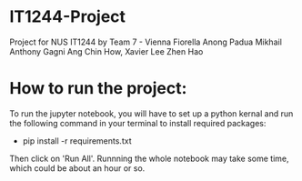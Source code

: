 # IT1244-Project
Project for NUS IT1244 by Team 7 - 
Vienna Fiorella Anong
Padua Mikhail Anthony Gagni
Ang Chin How, Xavier
Lee Zhen Hao

# How to run the project:
To run the jupyter notebook, you will have to set up a python kernal and run the following command in your terminal to install required packages:
- pip install -r requirements.txt

Then click on 'Run All'. Runnning the whole notebook may take some time, which could be about an hour or so.